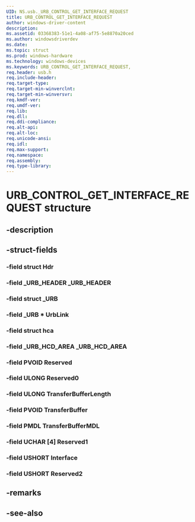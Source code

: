```yaml
---
UID: NS.usb._URB_CONTROL_GET_INTERFACE_REQUEST
title: URB_CONTROL_GET_INTERFACE_REQUEST
author: windows-driver-content
description: 
ms.assetid: 03368383-51e1-4a08-af75-5e8870a20ced
ms.author: windowsdriverdev
ms.date: 
ms.topic: struct
ms.prod: windows-hardware
ms.technology: windows-devices
ms.keywords: URB_CONTROL_GET_INTERFACE_REQUEST, 
req.header: usb.h
req.include-header:
req.target-type:
req.target-min-winverclnt:
req.target-min-winversvr:
req.kmdf-ver:
req.umdf-ver:
req.lib:
req.dll:
req.ddi-compliance:
req.alt-api:
req.alt-loc:
req.unicode-ansi:
req.idl:
req.max-support:
req.namespace:
req.assembly:
req.type-library:
---
```


# URB_CONTROL_GET_INTERFACE_REQUEST structure

## -description



## -struct-fields

### -field struct Hdr			
 	
### -field _URB_HEADER _URB_HEADER			
 	
### -field struct _URB			
 	
### -field _URB * UrbLink			
 	
### -field struct hca			
 	
### -field _URB_HCD_AREA _URB_HCD_AREA			
 	
### -field PVOID Reserved			
 	
### -field ULONG Reserved0			
 	
### -field ULONG TransferBufferLength			
 	
### -field PVOID TransferBuffer			
 	
### -field PMDL TransferBufferMDL			
 	
### -field UCHAR [4] Reserved1			
 	
### -field USHORT Interface			
 	
### -field USHORT Reserved2			
 	
## -remarks

## -see-also